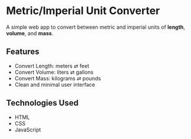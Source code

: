 # Metric/Imperial Unit Converter

A simple web app to convert between metric and imperial units of **length**, **volume**, and **mass**.

## Features
- Convert Length: meters ⇄ feet  
- Convert Volume: liters ⇄ gallons  
- Convert Mass: kilograms ⇄ pounds  
- Clean and minimal user interface  

## Technologies Used
- HTML  
- CSS  
- JavaScript  
